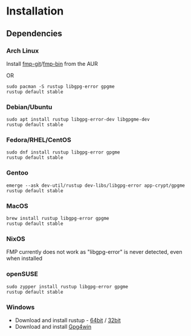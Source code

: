 # Installation

## Dependencies

### Arch Linux
Install [fmp-git](https://aur.archlinux.org/packages/fmp-git)/[fmp-bin](https://aur.archlinux.org/packages/fmp-bin) from the AUR

OR

```
sudo pacman -S rustup libgpg-error gpgme 
rustup default stable
```

### Debian/Ubuntu
```
sudo apt install rustup libgpg-error-dev libgpgme-dev
rustup default stable
```

### Fedora/RHEL/CentOS
```
sudo dnf install rustup libgpg-error gpgme
rustup default stable
```

### Gentoo
```
emerge --ask dev-util/rustup dev-libs/libgpg-error app-crypt/gpgme
rustup default stable
```

### MacOS
```
brew install rustup libgpg-error gpgme
rustup default stable
```

### NixOS
FMP currently does not work as "libgpg-error" is never detected, even when installed

### openSUSE
```
sudo zypper install rustup libgpg-error gpgme
rustup default stable
```

### Windows
- Download and install rustup - [64bit](https://static.rust-lang.org/rustup/dist/x86_64-pc-windows-msvc/rustup-init.exe) / [32bit](https://static.rust-lang.org/rustup/dist/i686-pc-windows-msvc/rustup-init.exe)
- Download and install [Gpg4win](https://gpg4win.org/thanks-for-download.html)
